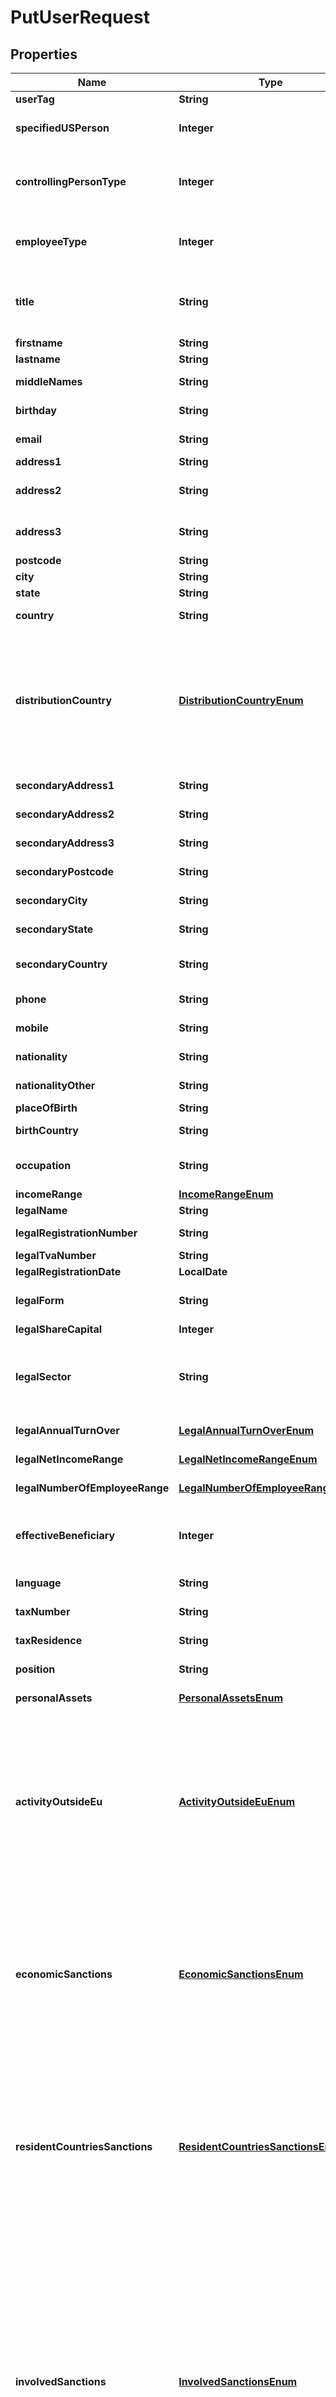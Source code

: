 

# PutUserRequest


## Properties

| Name | Type | Description | Notes |
|------------ | ------------- | ------------- | -------------|
|**userTag** | **String** | Custom data. |  [optional] |
|**specifiedUSPerson** | **Integer** | You may read more about who is considered a US Person in the [dedicated article](https://docs.treezor.com/guide/user-verification/tax-residence.html#the-specific-case-of-us-taxpayers).  |  [optional] |
|**controllingPersonType** | **Integer** | Type of relationship, among the following: * &#x60;0&#x60; – None (default) * &#x60;1&#x60; – Shareholder * &#x60;2&#x60; – Other_relationship * &#x60;3&#x60; – Director  |  [optional] |
|**employeeType** | **Integer** | The tyoe of relationship among the following: * &#x60;0&#x60; – None (default) * &#x60;1&#x60; – Leader * &#x60;2&#x60; – Employee  |  [optional] |
|**title** | **String** | The title of the user, which can be one of the following: * &#x60;M&#x60; – Stands for mister (Mr.) * &#x60;MME&#x60; – Stands for misses (Mrs.) * &#x60;MLLE&#x60; – Stands for miss  |  [optional] |
|**firstname** | **String** | The first name of the User. |  [optional] |
|**lastname** | **String** | The last name of the User. |  [optional] |
|**middleNames** | **String** | The middle names of the User, if any. |  [optional] |
|**birthday** | **String** | The birth date of the User. Format: YYYY-MM-DD  |  [optional] |
|**email** | **String** | The email address of the User. Must be valid. |  [optional] |
|**address1** | **String** | The User postal address (main). |  [optional] |
|**address2** | **String** | The User postal address (complement). Cannot contain carriage return. |  [optional] |
|**address3** | **String** | The User postal address (complement2). Cannot contain carriage return. |  [optional] |
|**postcode** | **String** | The User address postcode. |  [optional] |
|**city** | **String** | The User address city. |  [optional] |
|**state** | **String** | The User address state. |  [optional] |
|**country** | **String** | The country of the user&#39;s address. |  [optional] |
|**distributionCountry** | [**DistributionCountryEnum**](#DistributionCountryEnum) | The country in which the end user is using your services. Available values may vary depending on your configuration. Please contact Treezor to configure this feature.  This field is only required when you operate in multiple countries. Otherwise, it either defaults to your country or is set to &#x60;null&#x60;.  |  [optional] |
|**secondaryAddress1** | **String** | The User secondary postal address (main). |  [optional] |
|**secondaryAddress2** | **String** | The User secondary postal address (complement) |  [optional] |
|**secondaryAddress3** | **String** | The User secondary postal address (complement2) |  [optional] |
|**secondaryPostcode** | **String** | The User secondary address postcode. |  [optional] |
|**secondaryCity** | **String** | The User secondary address city. |  [optional] |
|**secondaryState** | **String** | The User secondary address state. |  [optional] |
|**secondaryCountry** | **String** | The User secondary address country. Format: ISO  3166-1 alpha-2  |  [optional] |
|**phone** | **String** | The User phone number in [international E.164 format](https://en.wikipedia.org/wiki/E.164).  |  [optional] |
|**mobile** | **String** | The User mobile phone number in [international E.164 format](https://en.wikipedia.org/wiki/E.164).  |  [optional] |
|**nationality** | **String** | The User nationality. Format: ISO 3166-1 alpha-2  |  [optional] |
|**nationalityOther** | **String** | The User other nationality. Format: ISO 3166-1 alpha-2  |  [optional] |
|**placeOfBirth** | **String** | The User place of birth. |  [optional] |
|**birthCountry** | **String** | The User country of Birth. Format: ISO 3166-1 alpha-2  |  [optional] |
|**occupation** | **String** | Deprecated. You must use the &#x60;occupationCategory&#x60; field instead. |  [optional] |
|**incomeRange** | [**IncomeRangeEnum**](#IncomeRangeEnum) | The User income range. |  [optional] |
|**legalName** | **String** | The Business legal name. |  [optional] |
|**legalRegistrationNumber** | **String** | The Business registration number. |  [optional] |
|**legalTvaNumber** | **String** | The Business VAT number. |  [optional] |
|**legalRegistrationDate** | **LocalDate** | The Business registration date. |  [optional] |
|**legalForm** | **String** | The legal form/category of the company.  &lt;br /&gt; You may check out [the authoritative list](https://www.insee.fr/fr/information/2028129)  |  [optional] |
|**legalShareCapital** | **Integer** | The Business share capital. |  [optional] |
|**legalSector** | **String** | The Business Sector of the company (NAF or NACE code in France). The expected format depends on &#x60;legalSectorType&#x60; &lt;br /&gt; You may check out [the authoritative list](https://www.insee.fr/fr/information/2120875)  |  [optional] |
|**legalAnnualTurnOver** | [**LegalAnnualTurnOverEnum**](#LegalAnnualTurnOverEnum) | The Business annual turnover (in k€). |  [optional] |
|**legalNetIncomeRange** | [**LegalNetIncomeRangeEnum**](#LegalNetIncomeRangeEnum) | The Business net income range (in k€). |  [optional] |
|**legalNumberOfEmployeeRange** | [**LegalNumberOfEmployeeRangeEnum**](#LegalNumberOfEmployeeRangeEnum) | The Business number of employees. |  [optional] |
|**effectiveBeneficiary** | **Integer** | The effective beneficiary shares of the legal entity (e.g., for a beneficiary holding 70% of a company, value must be &#x60;70&#x60;). For shareholders only. |  [optional] |
|**language** | **String** | The User preferred language. Format: ISO 639-1  |  [optional] |
|**taxNumber** | **String** | Deprecated. Your must use the &#x60;taxResidence&#x60; endpoint. |  [optional] |
|**taxResidence** | **String** | Deprecated. Your must use the &#x60;taxResidence&#x60; endpoint. |  [optional] |
|**position** | **String** | The geographic activity coverage (for NGOs only). |  [optional] |
|**personalAssets** | [**PersonalAssetsEnum**](#PersonalAssetsEnum) | Deprecated. You must use &#x60;personalAssetsRange&#x60; instead. |  [optional] |
|**activityOutsideEu** | [**ActivityOutsideEuEnum**](#ActivityOutsideEuEnum) | For Users obligated to complete a due diligence questionnaire regarding sanctions and embargoes.   Whether the entity and its business units, subsidiaries, and joint ventures have a commercial activity outside of the European Union.  Can be: * &#x60;0&#x60; – False * &#x60;1&#x60; – True. When set to this value, the next attributes become mandatory.   See the [Sanctions and embargo](/guide/users/legal-entity.html#sanctions-and-embargo) article for more information.  |  [optional] |
|**economicSanctions** | [**EconomicSanctionsEnum**](#EconomicSanctionsEnum) | For Users obligated to complete a due diligence questionnaire regarding sanctions and embargoes, and for which the &#x60;activityOutsideEu&#x60; value is set to &#x60;1&#x60;.  Whether the entity, its subsidiaries, entities, employees, directors, beneficial owners, or joint ventures are subject to Economic Sanctions.  Can be: * &#x60;0&#x60; – False * &#x60;1&#x60; – True   See the [Sanctions and embargo](/guide/users/legal-entity.html#sanctions-and-embargo) article for more information.  |  [optional] |
|**residentCountriesSanctions** | [**ResidentCountriesSanctionsEnum**](#ResidentCountriesSanctionsEnum) | For Users obligated to complete a due diligence questionnaire regarding sanctions and embargoes, and for which the &#x60;activityOutsideEu&#x60; value is set to &#x60;1&#x60;.  Whether the entity, its subsidiaries, or joint ventures, located within or operating from any countries or territories are subject to Comprehensive Sanctions.   Can be: * &#x60;0&#x60; – False * &#x60;1&#x60; – True   See the [Sanctions and embargo](/guide/users/legal-entity.html#sanctions-and-embargo) article for more information.  |  [optional] |
|**involvedSanctions** | [**InvolvedSanctionsEnum**](#InvolvedSanctionsEnum) | For Users obligated to complete a due diligence questionnaire regarding sanctions and embargoes, and for which the &#x60;activityOutsideEu&#x60; value is set to &#x60;1&#x60;.  Whether the entity, its subsidiaries, or joint ventures, are engaged in transactions, investments, business, or other dealings that directly or indirectly involve or benefit: * Any countries or territories subject to Comprehensive Sanctions (Cuba, Iran, North Korea, Syria, Crimea, Ukrainian Oblasts not controlled by the government, or Russia), or  * Any person or entity which is the target of any Sanctions (“Sanctioned Targets”).  Can be: * &#x60;0&#x60; – False * &#x60;1&#x60; – True   See the [Sanctions and embargo](/guide/users/legal-entity.html#sanctions-and-embargo) article for more information.  |  [optional] |
|**entitySanctionsQuestionnaire** | [**EntitySanctionsQuestionnaireEnum**](#EntitySanctionsQuestionnaireEnum) | For Users obligated to complete a due diligence questionnaire regarding sanctions and embargoes, and for which the &#x60;activityOutsideEu&#x60; value is set to &#x60;1&#x60;.  Defines the scope to which the &#x60;activityOutsideEu&#x60; field applies: * &#x60;0&#x60; – Not applicable * &#x60;1&#x60; – Only the legal entity * &#x60;2&#x60; – The legal entity and all its subsidiaries held at 100% * &#x60;3&#x60; – The legal entity and all its subsidiaries held at 50% or more * &#x60;4&#x60; – The legal entity and a list of subsidiaries  See the [Sanctions and embargo](/guide/users/legal-entity.html#sanctions-and-embargo) article for more information.  |  [optional] |
|**timezone** | **String** | The User timezone in the [tz database](https://en.wikipedia.org/wiki/List_of_tz_database_time_zones) format. The timezones have unique names in the form \&quot;Area/Location\&quot; (e.g. \&quot;America/New_York\&quot;, \&quot;Europe/Paris\&quot;).  It may be used to enforce a card &#x60;paymentDailyLimit&#x60; based on the cardholder&#39;s timezone.  |  [optional] |
|**occupationType** | [**OccupationTypeEnum**](#OccupationTypeEnum) | Deprecated. Use &#x60;occupationCategory&#x60; instead. |  [optional] |
|**sourceOfFunds** | [**SourceOfFundsEnum**](#SourceOfFundsEnum) | The source of funds for opening an account for a company or self-employed person. |  [optional] |
|**legalSectorType** | [**LegalSectorTypeEnum**](#LegalSectorTypeEnum) | Qualify the type of data in the &#x60;legalSector&#x60; field: * If it is set to NACE the legalSector needs to be in a NACE format (4 digits).  * If it is set to NAF (or not set at all) the legalSector needs to be in a NAF format (4 digits followed by a capital letter).  |  [optional] |
|**isOnStockExchange** | [**IsOnStockExchangeEnum**](#IsOnStockExchangeEnum) | The user is a corporation and is quoted on an organized stock exchange. * &#x60;0&#x60; – No * &#x60;1&#x60; – Yes  |  [optional] |
|**occupationCategory** | [**OccupationCategoryEnum**](#OccupationCategoryEnum) | Type of occupation of the user. See [Occupation Category](/guide/users/physical.html#occupation-category-occupationcategory) for the list of values.  |  [optional] |
|**personalAssetsRange** | [**PersonalAssetsRangeEnum**](#PersonalAssetsRangeEnum) | The personal assets range of the user. See [Personal Assets Range](/guide/users/physical.html#personal-assets-range-personalassetsrange) for the list of values.  |  [optional] |
|**monthlyIncomeRange** | [**MonthlyIncomeRangeEnum**](#MonthlyIncomeRangeEnum) | Net monthly income of the user. See [Monthly Income Range](/guide/users/physical.html#monthly-income-range-monthlyincomerange) for the list of values.  |  [optional] |



## Enum: DistributionCountryEnum

| Name | Value |
|---- | -----|
| FR | &quot;FR&quot; |
| ES | &quot;ES&quot; |
| IT | &quot;IT&quot; |
| DE | &quot;DE&quot; |
| BE | &quot;BE&quot; |
| NL | &quot;NL&quot; |



## Enum: IncomeRangeEnum

| Name | Value |
|---- | -----|
| _0_18 | &quot;0-18&quot; |
| _19_23 | &quot;19-23&quot; |
| _24_27 | &quot;24-27&quot; |
| _28_35 | &quot;28-35&quot; |
| _36_56 | &quot;36-56&quot; |
| _57_ | &quot;57-*&quot; |



## Enum: LegalAnnualTurnOverEnum

| Name | Value |
|---- | -----|
| _0_39 | &quot;0-39&quot; |
| _40_99 | &quot;40-99&quot; |
| _100_249 | &quot;100-249&quot; |
| _250_999 | &quot;250-999&quot; |
| _1000_2999 | &quot;1000-2999&quot; |
| _3000_9999 | &quot;3000-9999&quot; |
| _10000_99999 | &quot;10000-99999&quot; |
| _100000_ | &quot;100000-*&quot; |



## Enum: LegalNetIncomeRangeEnum

| Name | Value |
|---- | -----|
| _0_4 | &quot;0-4&quot; |
| _5_9 | &quot;5-9&quot; |
| _10_49 | &quot;10-49&quot; |
| _50_149 | &quot;50-149&quot; |
| _150_499 | &quot;150-499&quot; |
| _500_ | &quot;500-*&quot; |



## Enum: LegalNumberOfEmployeeRangeEnum

| Name | Value |
|---- | -----|
| _0 | &quot;0&quot; |
| _1_9 | &quot;1-9&quot; |
| _10_99 | &quot;10-99&quot; |
| _100_249 | &quot;100-249&quot; |
| _250_ | &quot;250-*&quot; |



## Enum: PersonalAssetsEnum

| Name | Value |
|---- | -----|
| _0_2 | &quot;0-2&quot; |
| _3_22 | &quot;3-22&quot; |
| _23_128 | &quot;23-128&quot; |
| _129_319 | &quot;129-319&quot; |
| _320_464 | &quot;320-464&quot; |
| _465_ | &quot;465-&quot; |



## Enum: ActivityOutsideEuEnum

| Name | Value |
|---- | -----|
| NUMBER_0 | 0 |
| NUMBER_1 | 1 |



## Enum: EconomicSanctionsEnum

| Name | Value |
|---- | -----|
| NUMBER_0 | 0 |
| NUMBER_1 | 1 |



## Enum: ResidentCountriesSanctionsEnum

| Name | Value |
|---- | -----|
| NUMBER_0 | 0 |
| NUMBER_1 | 1 |



## Enum: InvolvedSanctionsEnum

| Name | Value |
|---- | -----|
| NUMBER_0 | 0 |
| NUMBER_1 | 1 |



## Enum: EntitySanctionsQuestionnaireEnum

| Name | Value |
|---- | -----|
| NUMBER_0 | 0 |
| NUMBER_1 | 1 |
| NUMBER_2 | 2 |
| NUMBER_3 | 3 |
| NUMBER_4 | 4 |



## Enum: OccupationTypeEnum

| Name | Value |
|---- | -----|
| SELF_EMPLOYED | &quot;self_employed&quot; |
| PUBLIC_SECTOR_EMPLOYEES | &quot;public_sector_employees&quot; |
| PRIVATE_SECTOR_EMPLOYEES | &quot;private_sector_employees&quot; |
| RETIRED_PEOPLE_AND_STUDENTS | &quot;retired_people_and_students&quot; |
| WITHOUT_ANY_PROFESSIONAL_ACTIVITY | &quot;without_any_professional_activity&quot; |



## Enum: SourceOfFundsEnum

| Name | Value |
|---- | -----|
| DONATION | &quot;donation&quot; |
| INHERITANCE | &quot;inheritance&quot; |
| LOAN | &quot;loan&quot; |
| LOTTERY | &quot;lottery&quot; |
| PENSION | &quot;pension&quot; |
| PROCEEDS_FROM_INVESTMENT | &quot;proceeds_from_investment&quot; |
| PROCEEDS_FROM_SALE | &quot;proceeds_from_sale&quot; |
| SALARY | &quot;salary&quot; |
| SAVINGS | &quot;savings&quot; |



## Enum: LegalSectorTypeEnum

| Name | Value |
|---- | -----|
| NAF | &quot;NAF&quot; |
| NACE | &quot;NACE&quot; |



## Enum: IsOnStockExchangeEnum

| Name | Value |
|---- | -----|
| NUMBER_0 | 0 |
| NUMBER_1 | 1 |



## Enum: OccupationCategoryEnum

| Name | Value |
|---- | -----|
| NUMBER_1 | 1 |
| NUMBER_2 | 2 |
| NUMBER_3 | 3 |
| NUMBER_4 | 4 |
| NUMBER_5 | 5 |
| NUMBER_6 | 6 |
| NUMBER_7 | 7 |
| NUMBER_8 | 8 |
| NUMBER_9 | 9 |
| NUMBER_10 | 10 |
| NUMBER_11 | 11 |
| NUMBER_12 | 12 |
| NUMBER_13 | 13 |
| NUMBER_14 | 14 |
| NUMBER_15 | 15 |



## Enum: PersonalAssetsRangeEnum

| Name | Value |
|---- | -----|
| NUMBER_0 | 0 |
| NUMBER_1 | 1 |
| NUMBER_2 | 2 |
| NUMBER_3 | 3 |
| NUMBER_4 | 4 |
| NUMBER_5 | 5 |
| NUMBER_6 | 6 |
| NUMBER_7 | 7 |



## Enum: MonthlyIncomeRangeEnum

| Name | Value |
|---- | -----|
| NUMBER_1 | 1 |
| NUMBER_2 | 2 |
| NUMBER_3 | 3 |
| NUMBER_4 | 4 |
| NUMBER_5 | 5 |
| NUMBER_6 | 6 |
| NUMBER_7 | 7 |



